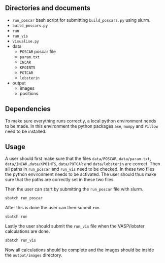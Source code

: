 ## Directories and documents

* `run_poscar`
bash script for submitting `build_poscars.py` using slurm. 
* `build_poscars.py`
* `run`
* `run_vis`
* `visualise.py`
* data
    + `POSCAR`
	poscar file
	+ `param.txt`
	+ `INCAR`
	+ `KPOINTS`
	+ `POTCAR`
	+ `lobsterin`
* output
	+ images
	+ positions

## Dependencies

To make sure everything runs correctly, a local python environment needs to be made. 
In this environment the python packages `ase`, `numpy` and `Pillow` need to be installed.

## Usage

A user should first make sure that the files `data/POSCAR`, `data/param.txt`, `data/INCAR` ,`data/KPOINTS`, `data/POTCAR` and `data/lobsterin` are correct. 
Then all paths in `run_poscar` and `run_vis` need to be checked.
In these two files the python environment needs to be activated. 
The user should thus make sure that the paths are correctly set in these two files.

Then the user can start by submitting the `run_poscar` file with slurm.

```bash
sbatch run_poscar
```

After this is done the user can then submit `run`.

```bash
sbatch run
```

Lastly the user should submit the `run_vis` file when the VASP/lobster calculations are done.

```bash
sbatch run_vis
```

Now all calculations should be complete and the images should be inside the `output/images` directory.



